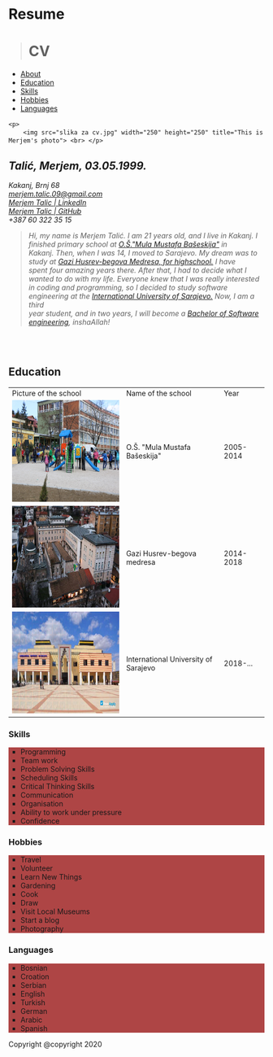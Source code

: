 # Resume
<html>

<head>

<title> CV: TalićMerjem </title>
<link rel="stylesheet" type="text/css" href="style.css" >

</head>

<body>
<div id="container">
<div id="header"> 
<blockquote>
<h1> CV </h1>
</blockquote>
</div>

<div id="content">
<div id="nav">

    
<ul>
<li> <a href="#"> About</a></li>
<li> <a href="#">Education </a></li> 
<li> <a href="#">Skills </a></li>
<li> <a href="#">Hobbies </a></li>
<li> <a href="#">Languages </a> </li>

</ul>

</div>


<div id="main">

    <p>
        <img src="slika za cv.jpg" width="250" height="250" title="This is Merjem's photo"> <br> </p>
<h2><i>Talić, Merjem, 03.05.1999.</i></h2>



<p><i>Kakanj, Brnj 68 <br>
    <a href="https://mail.google.com/mail/u/0/#inbox">merjem.talic.09@gmail.com </a> <br>
    <a href="https://www.linkedin.com/in/merjem-tali%C4%87-1901dms/">Merjem Talic | LinkedIn </a><br>
    <a href="https://github.com/MerjemT">Merjem Talic | GitHub</a><br>
+387 60 322 35 15<br> </i>


</p>


<p>
<blockquote>
    <i>Hi, my name is Merjem Talić. I am 21 years old, and I live in Kakanj. I finished primary school at <a href="https://www.facebook.com/pages/category/Personal-Blog/OS-Mula-Mustafa-Baseskija-Kakanj-395776910972280/">  O.Š."Mula Mustafa Bašeskija"</a> in<br> Kakanj. Then, when I was 14, I moved to Sarajevo. My dream was to study at <a href="https://medresasa.edu.ba/">Gazi Husrev-begova Medresa, for highschool.</a> I have <br>
        spent four amazing years there. After that, I had to decide what I wanted to do with my life. Everyone knew that I was really interested <br> 
        in coding and programming, so I decided to study software engineering at the <a href="https://www.ius.edu.ba/bs">International University of Sarajevo.</a> Now, I am a third<br>
        year student, and in two years, I will become a <a href="https://en.wikipedia.org/wiki/Bachelor_of_Software_Engineering">Bachelor of Software engineering</a>, inshaAllah! </i>
</blockquote>         


</p> <br>
 <br>



<div id="table">
    <h2>Education</h2>


<table>

<tr id="naslov">
<td> Picture of the school</td>
<td>Name of the school</td>
<td>Year</td>
</tr>

<tr>
<td><img src="osnovna.jpg" width="300" height="200" title="O.Š.Mula Mustafa Bašeskija"></td>
<td>O.Š. "Mula Mustafa Bašeskija"</td>
<td>2005-2014</td>
</tr>

<tr>
<td><img src="srednja.jpg" width="300" height="200" title="Gazi Husrev-begova medresa"> </td>
<td>Gazi Husrev-begova medresa </td>
<td> 2014-2018 </td>    
</tr>

<tr>
<td > <img src="fakultet.jpg" width="300" height="200" title="International University of Sarajevo"> </td>
<td>International University of Sarajevo</td>
<td>2018-...</td>
</tr>


</table>
</div>
     
     
<h3> Skills </h3>

<div id="Skills">

<div style="background-color: rgb(174, 69, 69);">
    <ul type="square">
    <li>Programming</li>
    <li>Team work</li>
    <li>Problem Solving Skills</li>
    <li>Scheduling Skills</li>
    <li>Critical Thinking Skills</li>
    <li>Communication</li>
    <li>Organisation</li>
    <li>Ability to work under pressure</li>
    <li>Confidence</li>
    
  </ul>
</div>

</div>


  <div id="Hobbies"> 
        <h3>Hobbies</h3></blockquote>
        <div style="background-color: rgb(174, 69, 69);">
        <ul type="square">
        <li>Travel</li>
        <li>Volunteer</li>
        <li>Learn New Things</li>
        <li>Gardening</li>
        <li>Cook</li>
        <li>Draw</li>
        <li>Visit Local Museums</li>
        <li>Start a blog</li>
        <li>Photography</li>
        
  </ul>
        </div>
        </div>
        
   <div id="Languages"> 
<h3>Languages</h3>
      
  <div style="background-color: rgb(174, 69, 69);">
        
  <ul type="square">
        
   <li>Bosnian </li>
  <li>Croation</li>
   <li>Serbian</li>
  <li>English</li>
   <li>Turkish</li>
  <li>German</li>
   <li>Arabic</li>
   <li>Spanish</li>
  </ul>
        
</div>
</div>
<div id="footer">
Copyright @copyright 2020

</div>
</div>
</div>
</div>
</body>
</html>
